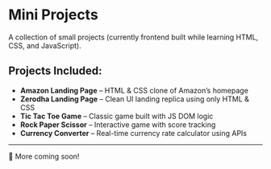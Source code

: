 # Mini Projects

A collection of small projects (currently frontend built while learning HTML, CSS, and JavaScript).

## Projects Included:

- **Amazon Landing Page** – HTML & CSS clone of Amazon’s homepage
- **Zerodha Landing Page** – Clean UI landing replica using only HTML & CSS
- **Tic Tac Toe Game** – Classic game built with JS DOM logic
- **Rock Paper Scissor** – Interactive game with score tracking
- **Currency Converter** – Real-time currency rate calculator using APIs


---

🌱 More coming soon!

